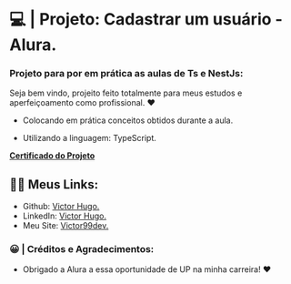 # 💻 | Projeto: Cadastrar um usuário - Alura.

### Projeto para por em prática as aulas de Ts e NestJs:

Seja bem vindo, projeito feito totalmente para meus estudos e aperfeiçoamento como profissional. ❤️

- Colocando em prática conceitos obtidos durante a aula.

- Utilizando a linguagem: TypeScript.

<b>[Certificado do Projeto](https://cursos.alura.com.br/certificate/82cd4cbe-927d-42aa-a836-51c9b3c78c7b)</b>

## 👩‍💻 Meus Links:

- Github: [Victor Hugo.](https://github.com/torugo99)
- LinkedIn: [Victor Hugo.](https://www.linkedin.com/in/victor-hugo99/)
- Meu Site: [Victor99dev.](http://victor99dev.site/)

### 😀 | Créditos e Agradecimentos:

- Obrigado a Alura a essa oportunidade de UP na minha carreira! ❤️
